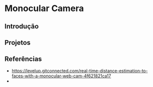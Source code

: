 # Monocular Camera

## Introdução

## Projetos

## Referências
- https://levelup.gitconnected.com/real-time-distance-estimation-to-faces-with-a-monocular-web-cam-4f621821ca17
- 
